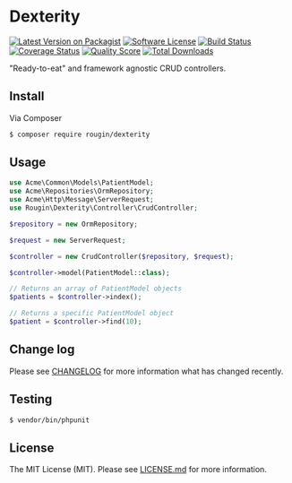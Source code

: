 # Dexterity

[![Latest Version on Packagist][ico-version]][link-packagist]
[![Software License][ico-license]][link-license]
[![Build Status][ico-travis]][link-travis]
[![Coverage Status][ico-scrutinizer]][link-scrutinizer]
[![Quality Score][ico-code-quality]][link-code-quality]
[![Total Downloads][ico-downloads]][link-downloads]

"Ready-to-eat" and framework agnostic CRUD controllers.

## Install

Via Composer

``` bash
$ composer require rougin/dexterity
```

## Usage

``` php
use Acme\Common\Models\PatientModel;
use Acme\Repositories\OrmRepository;
use Acme\Http\Message\ServerRequest;
use Rougin\Dexterity\Controller\CrudController;

$repository = new OrmRepository;

$request = new ServerRequest;

$controller = new CrudController($repository, $request);

$controller->model(PatientModel::class);

// Returns an array of PatientModel objects
$patients = $controller->index();

// Returns a specific PatientModel object
$patient = $controller->find(10);
```

## Change log

Please see [CHANGELOG](CHANGELOG.md) for more information what has changed recently.

## Testing

``` bash
$ vendor/bin/phpunit
```

## License

The MIT License (MIT). Please see [LICENSE.md][link-license] for more information.

[ico-version]: https://img.shields.io/packagist/v/rougin/dexterity.svg?style=flat-square
[ico-license]: https://img.shields.io/badge/license-MIT-brightgreen.svg?style=flat-square
[ico-travis]: https://img.shields.io/travis/rougin/dexterity/master.svg?style=flat-square
[ico-scrutinizer]: https://img.shields.io/scrutinizer/coverage/g/rougin/dexterity.svg?style=flat-square
[ico-code-quality]: https://img.shields.io/scrutinizer/g/rougin/dexterity.svg?style=flat-square
[ico-downloads]: https://img.shields.io/packagist/dt/rougin/dexterity.svg?style=flat-square

[link-code-quality]: https://scrutinizer-ci.com/g/rougin/dexterity
[link-contributors]: https://github.com/rougin/dexterity/contributors
[link-downloads]: https://packagist.org/packages/rougin/dexterity
[link-license]: https://github.com/rougin/dexterity/LICENSE.md
[link-packagist]: https://packagist.org/packages/rougin/dexterity
[link-scrutinizer]: https://scrutinizer-ci.com/g/rougin/dexterity/code-structure
[link-travis]: https://travis-ci.org/rougin/dexterity